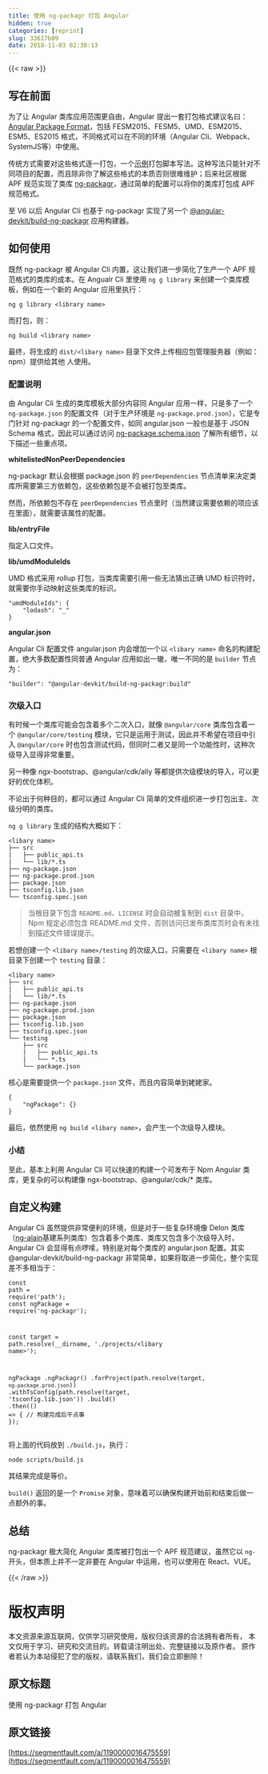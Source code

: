 ```yaml
---
title: 使用 ng-packagr 打包 Angular
hidden: true
categories: [reprint]
slug: 33617b09
date: 2018-11-03 02:30:13
---
```


{{< raw >}}
<h2 id="articleHeader0">&#x5199;&#x5728;&#x524D;&#x9762;</h2><p>&#x4E3A;&#x4E86;&#x8BA9; Angular &#x7C7B;&#x5E93;&#x5E94;&#x7528;&#x8303;&#x56F4;&#x66F4;&#x81EA;&#x7531;&#xFF0C;Angular &#x63D0;&#x51FA;&#x4E00;&#x5957;&#x6253;&#x5305;&#x683C;&#x5F0F;&#x5EFA;&#x8BAE;&#x540D;&#x66F0;&#xFF1A;<a href="https://docs.google.com/document/d/1CZC2rcpxffTDfRDs6p1cfbmKNLA6x5O-NtkJglDaBVs/preview" rel="nofollow noreferrer" target="_blank">Angular Package Format</a>&#xFF0C;&#x5305;&#x62EC; FESM2015&#x3001;FESM5&#x3001;UMD&#x3001;ESM2015&#x3001;ESM5&#x3001;ES2015 &#x683C;&#x5F0F;&#xFF0C;&#x4E0D;&#x540C;&#x683C;&#x5F0F;&#x53EF;&#x4EE5;&#x5728;&#x4E0D;&#x540C;&#x7684;&#x73AF;&#x5883;&#xFF08;Angular Cli&#x3001;Webpack&#x3001;SystemJS&#x7B49;&#xFF09;&#x4E2D;&#x4F7F;&#x7528;&#x3002;</p><p>&#x4F20;&#x7EDF;&#x65B9;&#x5F0F;&#x9700;&#x8981;&#x5BF9;&#x8FD9;&#x4E9B;&#x683C;&#x5F0F;&#x9010;&#x4E00;&#x6253;&#x5305;&#xFF0C;&#x4E00;&#x4E2A;<a href="https://github.com/ng-alain/delon/blob/1.x/build.sh" rel="nofollow noreferrer" target="_blank">&#x793A;&#x4F8B;</a>&#x6253;&#x5305;&#x811A;&#x672C;&#x5199;&#x6CD5;&#x3002;&#x8FD9;&#x79CD;&#x5199;&#x6CD5;&#x53EA;&#x80FD;&#x9488;&#x5BF9;&#x4E0D;&#x540C;&#x9879;&#x76EE;&#x7684;&#x914D;&#x7F6E;&#xFF0C;&#x800C;&#x4E14;&#x9664;&#x975E;&#x4F60;&#x4E86;&#x89E3;&#x8FD9;&#x4E9B;&#x683C;&#x5F0F;&#x7684;&#x672C;&#x8D28;&#x5426;&#x5219;&#x5F88;&#x96BE;&#x7EF4;&#x62A4;&#xFF1B;&#x540E;&#x6765;&#x793E;&#x533A;&#x6839;&#x636E; APF &#x89C4;&#x8303;&#x5B9E;&#x73B0;&#x4E86;&#x7C7B;&#x5E93; <a href="https://github.com/ng-packagr/ng-packagr" rel="nofollow noreferrer" target="_blank">ng-packagr</a>&#xFF0C;&#x901A;&#x8FC7;&#x7B80;&#x5355;&#x7684;&#x914D;&#x7F6E;&#x53EF;&#x4EE5;&#x5C06;&#x4F60;&#x7684;&#x7C7B;&#x5E93;&#x6253;&#x5305;&#x6210; APF &#x89C4;&#x8303;&#x683C;&#x5F0F;&#x3002;</p><p>&#x81F3; V6 &#x4EE5;&#x540E; Angular Cli &#x4E5F;&#x57FA;&#x4E8E; ng-packagr &#x5B9E;&#x73B0;&#x4E86;&#x53E6;&#x4E00;&#x4E2A; <a href="https://github.com/angular/angular-cli/tree/master/packages/angular_devkit/build_ng_packagr" rel="nofollow noreferrer" target="_blank">@angular-devkit/build-ng-packagr</a> &#x5E94;&#x7528;&#x6784;&#x5EFA;&#x5668;&#x3002;</p><h2 id="articleHeader1">&#x5982;&#x4F55;&#x4F7F;&#x7528;</h2><p>&#x65E2;&#x7136; ng-packagr &#x88AB; Angular Cli &#x5185;&#x7F6E;&#xFF0C;&#x8FD9;&#x8BA9;&#x6211;&#x4EEC;&#x8FDB;&#x4E00;&#x6B65;&#x7B80;&#x5316;&#x4E86;&#x751F;&#x4EA7;&#x4E00;&#x4E2A; APF &#x89C4;&#x8303;&#x683C;&#x5F0F;&#x7684;&#x7C7B;&#x5E93;&#x7684;&#x6210;&#x672C;&#x3002;&#x5728; Angualr Cli &#x91CC;&#x4F7F;&#x7528; <code>ng g library</code> &#x6765;&#x521B;&#x5EFA;&#x4E00;&#x4E2A;&#x7C7B;&#x5E93;&#x6A21;&#x677F;&#xFF0C;&#x4F8B;&#x5982;&#x5728;&#x4E00;&#x4E2A;&#x65B0;&#x7684; Angular &#x5E94;&#x7528;&#x91CC;&#x6267;&#x884C;&#xFF1A;</p><div class="widget-codetool" style="display:none"><div class="widget-codetool--inner"><span class="selectCode code-tool" data-toggle="tooltip" data-placement="top" title="" data-original-title="&#x5168;&#x9009;"></span> <span type="button" class="copyCode code-tool" data-toggle="tooltip" data-placement="top" data-clipboard-text="ng g library &lt;library name&gt;" title="" data-original-title="&#x590D;&#x5236;"></span> <span type="button" class="saveToNote code-tool" data-toggle="tooltip" data-placement="top" title="" data-original-title="&#x653E;&#x8FDB;&#x7B14;&#x8BB0;"></span></div></div><pre class="bash hljs"><code class="bash" style="word-break:break-word;white-space:initial">ng g library &lt;library name&gt;</code></pre><p>&#x800C;&#x6253;&#x5305;&#xFF0C;&#x5219;&#xFF1A;</p><div class="widget-codetool" style="display:none"><div class="widget-codetool--inner"><span class="selectCode code-tool" data-toggle="tooltip" data-placement="top" title="" data-original-title="&#x5168;&#x9009;"></span> <span type="button" class="copyCode code-tool" data-toggle="tooltip" data-placement="top" data-clipboard-text="ng build &lt;library name&gt;" title="" data-original-title="&#x590D;&#x5236;"></span> <span type="button" class="saveToNote code-tool" data-toggle="tooltip" data-placement="top" title="" data-original-title="&#x653E;&#x8FDB;&#x7B14;&#x8BB0;"></span></div></div><pre class="bash hljs"><code class="bash" style="word-break:break-word;white-space:initial">ng build &lt;library name&gt;</code></pre><p>&#x6700;&#x7EC8;&#xFF0C;&#x5C06;&#x751F;&#x6210;&#x7684; <code>dist/&lt;libary name&gt;</code> &#x76EE;&#x5F55;&#x4E0B;&#x6587;&#x4EF6;&#x4E0A;&#x4F20;&#x76F8;&#x5E94;&#x5305;&#x7BA1;&#x7406;&#x670D;&#x52A1;&#x5668;&#xFF08;&#x4F8B;&#x5982;&#xFF1A;npm&#xFF09;&#x63D0;&#x4F9B;&#x7ED9;&#x5176;&#x4ED6; &#x4EBA;&#x4F7F;&#x7528;&#x3002;</p><h3 id="articleHeader2">&#x914D;&#x7F6E;&#x8BF4;&#x660E;</h3><p>&#x7531; Angular Cli &#x751F;&#x6210;&#x7684;&#x7C7B;&#x5E93;&#x6A21;&#x677F;&#x5927;&#x90E8;&#x5206;&#x5185;&#x5BB9;&#x540C; Angular &#x5E94;&#x7528;&#x4E00;&#x6837;&#xFF0C;&#x53EA;&#x662F;&#x591A;&#x4E86;&#x4E00;&#x4E2A; <code>ng-package.json</code> &#x7684;&#x914D;&#x7F6E;&#x6587;&#x4EF6;&#xFF08;&#x5BF9;&#x4E8E;&#x751F;&#x4EA7;&#x73AF;&#x5883;&#x662F; <code>ng-package.prod.json</code>&#xFF09;&#xFF0C;&#x5B83;&#x662F;&#x4E13;&#x95E8;&#x9488;&#x5BF9; ng-packagr &#x7684;&#x4E00;&#x4E2A;&#x914D;&#x7F6E;&#x6587;&#x4EF6;&#xFF0C;&#x5982;&#x540C; angular.json &#x4E00;&#x822C;&#x4E5F;&#x662F;&#x57FA;&#x4E8E; JSON Schema &#x683C;&#x5F0F;&#xFF0C;&#x56E0;&#x6B64;&#x53EF;&#x4EE5;&#x901A;&#x8FC7;&#x8BBF;&#x95EE; <a href="https://github.com/ng-packagr/ng-packagr/blob/master/src/ng-package.schema.json" rel="nofollow noreferrer" target="_blank">ng-package.schema.json</a> &#x4E86;&#x89E3;&#x6240;&#x6709;&#x7EC6;&#x8282;&#xFF0C;&#x4EE5;&#x4E0B;&#x63CF;&#x8FF0;&#x4E00;&#x4E9B;&#x91CD;&#x70B9;&#x9879;&#x3002;</p><p><strong>whitelistedNonPeerDependencies</strong></p><p>ng-packagr &#x9ED8;&#x8BA4;&#x4F1A;&#x6839;&#x636E; package.json &#x7684; <code>peerDependencies</code> &#x8282;&#x70B9;&#x6E05;&#x5355;&#x6765;&#x51B3;&#x5B9A;&#x7C7B;&#x5E93;&#x6240;&#x9700;&#x8981;&#x7B2C;&#x4E09;&#x65B9;&#x4F9D;&#x8D56;&#x5305;&#xFF0C;&#x8FD9;&#x4E9B;&#x4F9D;&#x8D56;&#x5305;&#x662F;&#x4E0D;&#x4F1A;&#x88AB;&#x6253;&#x5305;&#x81F3;&#x7C7B;&#x5E93;&#x3002;</p><p>&#x7136;&#x800C;&#xFF0C;&#x6240;&#x4F9D;&#x8D56;&#x5305;&#x4E0D;&#x5B58;&#x5728; <code>peerDependencies</code> &#x8282;&#x70B9;&#x91CC;&#x65F6;&#xFF08;&#x5F53;&#x7136;&#x5EFA;&#x8BAE;&#x9700;&#x8981;&#x4F9D;&#x8D56;&#x7684;&#x9879;&#x5E94;&#x8BE5;&#x5728;&#x91CC;&#x9762;&#xFF09;&#xFF0C;&#x5C31;&#x9700;&#x8981;&#x8BE5;&#x5C5E;&#x6027;&#x7684;&#x914D;&#x7F6E;&#x3002;</p><p><strong>lib/entryFile</strong></p><p>&#x6307;&#x5B9A;&#x5165;&#x53E3;&#x6587;&#x4EF6;&#x3002;</p><p><strong>lib/umdModuleIds</strong></p><p>UMD &#x683C;&#x5F0F;&#x91C7;&#x7528; rollup &#x6253;&#x5305;&#xFF0C;&#x5F53;&#x7C7B;&#x5E93;&#x9700;&#x8981;&#x5F15;&#x7528;&#x4E00;&#x4E9B;&#x65E0;&#x6CD5;&#x731C;&#x51FA;&#x6B63;&#x786E; UMD &#x6807;&#x8BC6;&#x7B26;&#x65F6;&#xFF0C;&#x5C31;&#x9700;&#x8981;&#x4F60;&#x624B;&#x52A8;&#x6620;&#x5C04;&#x8FD9;&#x4E9B;&#x7C7B;&#x5E93;&#x7684;&#x6807;&#x8BC6;&#x3002;</p><div class="widget-codetool" style="display:none"><div class="widget-codetool--inner"><span class="selectCode code-tool" data-toggle="tooltip" data-placement="top" title="" data-original-title="&#x5168;&#x9009;"></span> <span type="button" class="copyCode code-tool" data-toggle="tooltip" data-placement="top" data-clipboard-text="&quot;umdModuleIds&quot;: {
    &quot;lodash&quot;: &quot;_&quot;
}" title="" data-original-title="&#x590D;&#x5236;"></span> <span type="button" class="saveToNote code-tool" data-toggle="tooltip" data-placement="top" title="" data-original-title="&#x653E;&#x8FDB;&#x7B14;&#x8BB0;"></span></div></div><pre class="json hljs"><code class="json"><span class="hljs-string">&quot;umdModuleIds&quot;</span>: {
    <span class="hljs-attr">&quot;lodash&quot;</span>: <span class="hljs-string">&quot;_&quot;</span>
}</code></pre><p><strong>angular.json</strong></p><p>Angular Cli &#x914D;&#x7F6E;&#x6587;&#x4EF6; angular.json &#x5185;&#x4F1A;&#x589E;&#x52A0;&#x4E00;&#x4E2A;&#x4EE5; <code>&lt;libary name&gt;</code> &#x547D;&#x540D;&#x7684;&#x6784;&#x5EFA;&#x914D;&#x7F6E;&#xFF0C;&#x7EDD;&#x5927;&#x591A;&#x6570;&#x914D;&#x7F6E;&#x6027;&#x540C;&#x666E;&#x901A; Angular &#x5E94;&#x7528;&#x5982;&#x51FA;&#x4E00;&#x8F99;&#xFF0C;&#x552F;&#x4E00;&#x4E0D;&#x540C;&#x7684;&#x662F; <code>builder</code> &#x8282;&#x70B9;&#x4E3A;&#xFF1A;</p><div class="widget-codetool" style="display:none"><div class="widget-codetool--inner"><span class="selectCode code-tool" data-toggle="tooltip" data-placement="top" title="" data-original-title="&#x5168;&#x9009;"></span> <span type="button" class="copyCode code-tool" data-toggle="tooltip" data-placement="top" data-clipboard-text="&quot;builder&quot;: &quot;@angular-devkit/build-ng-packagr:build&quot;" title="" data-original-title="&#x590D;&#x5236;"></span> <span type="button" class="saveToNote code-tool" data-toggle="tooltip" data-placement="top" title="" data-original-title="&#x653E;&#x8FDB;&#x7B14;&#x8BB0;"></span></div></div><pre class="json hljs"><code class="json" style="word-break:break-word;white-space:initial"><span class="hljs-string">&quot;builder&quot;</span>: <span class="hljs-string">&quot;@angular-devkit/build-ng-packagr:build&quot;</span></code></pre><h3 id="articleHeader3">&#x6B21;&#x7EA7;&#x5165;&#x53E3;</h3><p>&#x6709;&#x65F6;&#x5019;&#x4E00;&#x4E2A;&#x7C7B;&#x5E93;&#x53EF;&#x80FD;&#x4F1A;&#x5305;&#x542B;&#x7740;&#x591A;&#x4E2A;&#x4E8C;&#x6B21;&#x5165;&#x53E3;&#xFF0C;&#x5C31;&#x50CF; <code>@angular/core</code> &#x7C7B;&#x5E93;&#x5305;&#x542B;&#x7740;&#x4E00;&#x4E2A; <code>@angular/core/testing</code> &#x6A21;&#x5757;&#xFF0C;&#x5B83;&#x53EA;&#x662F;&#x8FD0;&#x7528;&#x4E8E;&#x6D4B;&#x8BD5;&#xFF0C;&#x56E0;&#x6B64;&#x5E76;&#x4E0D;&#x5E0C;&#x671B;&#x5728;&#x9879;&#x76EE;&#x4E2D;&#x5F15;&#x5165; <code>@angular/core</code> &#x65F6;&#x4E5F;&#x5305;&#x542B;&#x6D4B;&#x8BD5;&#x4EE3;&#x7801;&#xFF0C;&#x4F46;&#x540C;&#x65F6;&#x4E8C;&#x8005;&#x53C8;&#x662F;&#x540C;&#x4E00;&#x4E2A;&#x529F;&#x80FD;&#x6027;&#x65F6;&#xFF0C;&#x8FD9;&#x79CD;&#x6B21;&#x7EA7;&#x5BFC;&#x5165;&#x663E;&#x5F97;&#x975E;&#x5E38;&#x91CD;&#x8981;&#x3002;</p><p>&#x53E6;&#x4E00;&#x79CD;&#x50CF; ngx-bootstrap&#x3001;@angular/cdk/ally &#x7B49;&#x90FD;&#x63D0;&#x4F9B;&#x6B21;&#x7EA7;&#x6A21;&#x5757;&#x7684;&#x5BFC;&#x5165;&#xFF0C;&#x53EF;&#x4EE5;&#x66F4;&#x597D;&#x7684;&#x4F18;&#x5316;&#x4F53;&#x79EF;&#x3002;</p><p>&#x4E0D;&#x8BBA;&#x51FA;&#x4E8E;&#x4F55;&#x79CD;&#x76EE;&#x7684;&#xFF0C;&#x90FD;&#x53EF;&#x4EE5;&#x901A;&#x8FC7; Angular Cli &#x7B80;&#x5355;&#x7684;&#x6587;&#x4EF6;&#x7EC4;&#x7EC7;&#x8FDB;&#x4E00;&#x6B65;&#x6253;&#x5305;&#x51FA;&#x4E3B;&#x3001;&#x6B21;&#x7EA7;&#x5206;&#x660E;&#x7684;&#x7C7B;&#x5E93;&#x3002;</p><p><code>ng g library</code> &#x751F;&#x6210;&#x7684;&#x7ED3;&#x6784;&#x5927;&#x6982;&#x5982;&#x4E0B;&#xFF1A;</p><div class="widget-codetool" style="display:none"><div class="widget-codetool--inner"><span class="selectCode code-tool" data-toggle="tooltip" data-placement="top" title="" data-original-title="&#x5168;&#x9009;"></span> <span type="button" class="copyCode code-tool" data-toggle="tooltip" data-placement="top" data-clipboard-text="&lt;libary name&gt;
&#x251C;&#x2500;&#x2500; src
|   &#x251C;&#x2500;&#x2500; public_api.ts
|   &#x2514;&#x2500;&#x2500; lib/*.ts
&#x251C;&#x2500;&#x2500; ng-package.json
&#x251C;&#x2500;&#x2500; ng-package.prod.json
&#x251C;&#x2500;&#x2500; package.json
&#x251C;&#x2500;&#x2500; tsconfig.lib.json
&#x2514;&#x2500;&#x2500; tsconfig.spec.json" title="" data-original-title="&#x590D;&#x5236;"></span> <span type="button" class="saveToNote code-tool" data-toggle="tooltip" data-placement="top" title="" data-original-title="&#x653E;&#x8FDB;&#x7B14;&#x8BB0;"></span></div></div><pre class="hljs crystal"><code>&lt;libary name&gt;
&#x251C;&#x2500;&#x2500; src
|   &#x251C;&#x2500;&#x2500; public_api.ts
|   &#x2514;&#x2500;&#x2500; <span class="hljs-class"><span class="hljs-keyword">lib</span>/*.<span class="hljs-title">ts</span></span>
&#x251C;&#x2500;&#x2500; ng-package.json
&#x251C;&#x2500;&#x2500; ng-package.prod.json
&#x251C;&#x2500;&#x2500; package.json
&#x251C;&#x2500;&#x2500; tsconfig.<span class="hljs-keyword">lib</span>.json
&#x2514;&#x2500;&#x2500; tsconfig.spec.json</code></pre><blockquote>&#x5F53;&#x6839;&#x76EE;&#x5F55;&#x4E0B;&#x5305;&#x542B; <code>README.md</code>&#x3001;<code>LICENSE</code> &#x65F6;&#x4F1A;&#x81EA;&#x52A8;&#x88AB;&#x590D;&#x5236;&#x5230; <code>dist</code> &#x76EE;&#x5F55;&#x4E2D;&#xFF0C;Npm &#x89C4;&#x5B9A;&#x5FC5;&#x987B;&#x5305;&#x542B; README.md &#x6587;&#x4EF6;&#xFF0C;&#x5426;&#x5219;&#x8BBF;&#x95EE;&#x5DF2;&#x53D1;&#x5E03;&#x7C7B;&#x5E93;&#x9875;&#x65F6;&#x4F1A;&#x6709;&#x672A;&#x627E;&#x5230;&#x63CF;&#x8FF0;&#x6587;&#x4EF6;&#x9519;&#x8BEF;&#x63D0;&#x793A;&#x3002;</blockquote><p>&#x82E5;&#x60F3;&#x521B;&#x5EFA;&#x4E00;&#x4E2A; <code>&lt;libary name&gt;/testing</code> &#x7684;&#x6B21;&#x7EA7;&#x5165;&#x53E3;&#xFF0C;&#x53EA;&#x9700;&#x8981;&#x5728; <code>&lt;libary name&gt;</code> &#x6839;&#x76EE;&#x5F55;&#x4E0B;&#x521B;&#x5EFA;&#x4E00;&#x4E2A; <code>testing</code> &#x76EE;&#x5F55;&#xFF1A;</p><div class="widget-codetool" style="display:none"><div class="widget-codetool--inner"><span class="selectCode code-tool" data-toggle="tooltip" data-placement="top" title="" data-original-title="&#x5168;&#x9009;"></span> <span type="button" class="copyCode code-tool" data-toggle="tooltip" data-placement="top" data-clipboard-text="&lt;libary name&gt;
&#x251C;&#x2500;&#x2500; src
|   &#x251C;&#x2500;&#x2500; public_api.ts
|   &#x2514;&#x2500;&#x2500; lib/*.ts
&#x251C;&#x2500;&#x2500; ng-package.json
&#x251C;&#x2500;&#x2500; ng-package.prod.json
&#x251C;&#x2500;&#x2500; package.json
&#x251C;&#x2500;&#x2500; tsconfig.lib.json
&#x251C;&#x2500;&#x2500; tsconfig.spec.json
&#x2514;&#x2500;&#x2500; testing
    &#x251C;&#x2500;&#x2500; src
    |   &#x251C;&#x2500;&#x2500; public_api.ts
    |   &#x2514;&#x2500;&#x2500; *.ts
    &#x2514;&#x2500;&#x2500; package.json" title="" data-original-title="&#x590D;&#x5236;"></span> <span type="button" class="saveToNote code-tool" data-toggle="tooltip" data-placement="top" title="" data-original-title="&#x653E;&#x8FDB;&#x7B14;&#x8BB0;"></span></div></div><pre class="hljs crystal"><code>&lt;libary name&gt;
&#x251C;&#x2500;&#x2500; src
|   &#x251C;&#x2500;&#x2500; public_api.ts
|   &#x2514;&#x2500;&#x2500; <span class="hljs-class"><span class="hljs-keyword">lib</span>/*.<span class="hljs-title">ts</span></span>
&#x251C;&#x2500;&#x2500; ng-package.json
&#x251C;&#x2500;&#x2500; ng-package.prod.json
&#x251C;&#x2500;&#x2500; package.json
&#x251C;&#x2500;&#x2500; tsconfig.<span class="hljs-keyword">lib</span>.json
&#x251C;&#x2500;&#x2500; tsconfig.spec.json
&#x2514;&#x2500;&#x2500; testing
    &#x251C;&#x2500;&#x2500; src
    |   &#x251C;&#x2500;&#x2500; public_api.ts
    |   &#x2514;&#x2500;&#x2500; *.ts
    &#x2514;&#x2500;&#x2500; package.json</code></pre><p>&#x6838;&#x5FC3;&#x662F;&#x9700;&#x8981;&#x63D0;&#x4F9B;&#x4E00;&#x4E2A; <code>package.json</code> &#x6587;&#x4EF6;&#xFF0C;&#x800C;&#x4E14;&#x5185;&#x5BB9;&#x7B80;&#x5355;&#x5230;&#x59E5;&#x59E5;&#x5BB6;&#x3002;</p><div class="widget-codetool" style="display:none"><div class="widget-codetool--inner"><span class="selectCode code-tool" data-toggle="tooltip" data-placement="top" title="" data-original-title="&#x5168;&#x9009;"></span> <span type="button" class="copyCode code-tool" data-toggle="tooltip" data-placement="top" data-clipboard-text="{
    &quot;ngPackage&quot;: {}
}" title="" data-original-title="&#x590D;&#x5236;"></span> <span type="button" class="saveToNote code-tool" data-toggle="tooltip" data-placement="top" title="" data-original-title="&#x653E;&#x8FDB;&#x7B14;&#x8BB0;"></span></div></div><pre class="json hljs"><code class="json">{
    <span class="hljs-attr">&quot;ngPackage&quot;</span>: {}
}</code></pre><p>&#x6700;&#x540E;&#xFF0C;&#x4F9D;&#x7136;&#x4F7F;&#x7528; <code>ng build &lt;libary name&gt;</code>&#xFF0C;&#x4F1A;&#x4EA7;&#x751F;&#x4E00;&#x4E2A;&#x6B21;&#x7EA7;&#x5BFC;&#x5165;&#x6A21;&#x5757;&#x3002;</p><h3 id="articleHeader4">&#x5C0F;&#x7ED3;</h3><p>&#x81F3;&#x6B64;&#xFF0C;&#x57FA;&#x672C;&#x4E0A;&#x5229;&#x7528; Angular Cli &#x53EF;&#x4EE5;&#x5FEB;&#x901F;&#x7684;&#x6784;&#x5EFA;&#x4E00;&#x4E2A;&#x53EF;&#x53D1;&#x5E03;&#x4E8E; Npm Angular &#x7C7B;&#x5E93;&#xFF0C;&#x66F4;&#x590D;&#x6742;&#x7684;&#x53EF;&#x4EE5;&#x6784;&#x5EFA;&#x50CF; ngx-bootstrap&#x3001;@angular/cdk/* &#x7C7B;&#x5E93;&#x3002;</p><h2 id="articleHeader5">&#x81EA;&#x5B9A;&#x4E49;&#x6784;&#x5EFA;</h2><p>Angular Cli &#x867D;&#x7136;&#x63D0;&#x4F9B;&#x975E;&#x5E38;&#x4FBF;&#x5229;&#x7684;&#x73AF;&#x5883;&#xFF0C;&#x4F46;&#x662F;&#x5BF9;&#x4E8E;&#x4E00;&#x4E9B;&#x590D;&#x6742;&#x73AF;&#x5883;&#x50CF; Delon &#x7C7B;&#x5E93;&#xFF08;<a href="https://ng-alain.com/" rel="nofollow noreferrer" target="_blank">ng-alain</a>&#x57FA;&#x5EFA;&#x7CFB;&#x5217;&#x7C7B;&#x5E93;&#xFF09;&#x5305;&#x542B;&#x7740;&#x591A;&#x4E2A;&#x7C7B;&#x5E93;&#x3001;&#x7C7B;&#x5E93;&#x53C8;&#x5305;&#x542B;&#x591A;&#x4E2A;&#x6B21;&#x7EA7;&#x5BFC;&#x5165;&#x65F6;&#xFF0C;Angular Cli &#x4F1A;&#x663E;&#x5F97;&#x6709;&#x70B9;&#x5570;&#x55E6;&#xFF0C;&#x7279;&#x522B;&#x662F;&#x5BF9;&#x6BCF;&#x4E2A;&#x7C7B;&#x5E93;&#x7684; angular.json &#x914D;&#x7F6E;&#x3002;&#x5176;&#x5B9E; @angular-devkit/build-ng-packagr &#x975E;&#x5E38;&#x7B80;&#x5355;&#xFF0C;&#x5982;&#x679C;&#x5C06;&#x53D6;&#x8FDB;&#x4E00;&#x6B65;&#x7B80;&#x5316;&#xFF0C;&#x6574;&#x4E2A;&#x5B9E;&#x73B0;&#x5DEE;&#x4E0D;&#x591A;&#x76F8;&#x5F53;&#x4E8E;&#xFF1A;</p><div class="widget-codetool" style="display:none"><div class="widget-codetool--inner"><span class="selectCode code-tool" data-toggle="tooltip" data-placement="top" title="" data-original-title="&#x5168;&#x9009;"></span> <span type="button" class="copyCode code-tool" data-toggle="tooltip" data-placement="top" data-clipboard-text="const path = require(&apos;path&apos;);
const ngPackage = require(&apos;ng-packagr&apos;);

const target = path.resolve(__dirname, &apos;./projects/&lt;libary name&gt;&apos;);

ngPackage
  .ngPackagr()
  .forProject(path.resolve(target, `ng-package.prod.json`))
  .withTsConfig(path.resolve(target, &apos;tsconfig.lib.json&apos;))
  .build()
  .then(() =&gt; {
      // &#x6784;&#x5EFA;&#x5B8C;&#x6210;&#x540E;&#x5E72;&#x70B9;&#x4E8B;
  });" title="" data-original-title="&#x590D;&#x5236;"></span> <span type="button" class="saveToNote code-tool" data-toggle="tooltip" data-placement="top" title="" data-original-title="&#x653E;&#x8FDB;&#x7B14;&#x8BB0;"></span></div></div><pre class="javascript hljs"><code class="js"><span class="hljs-keyword">const</span> path = <span class="hljs-built_in">require</span>(<span class="hljs-string">&apos;path&apos;</span>);
<span class="hljs-keyword">const</span> ngPackage = <span class="hljs-built_in">require</span>(<span class="hljs-string">&apos;ng-packagr&apos;</span>);

<span class="hljs-keyword">const</span> target = path.resolve(__dirname, <span class="hljs-string">&apos;./projects/&lt;libary name&gt;&apos;</span>);

ngPackage
  .ngPackagr()
  .forProject(path.resolve(target, <span class="hljs-string">`ng-package.prod.json`</span>))
  .withTsConfig(path.resolve(target, <span class="hljs-string">&apos;tsconfig.lib.json&apos;</span>))
  .build()
  .then(<span class="hljs-function"><span class="hljs-params">()</span> =&gt;</span> {
      <span class="hljs-comment">// &#x6784;&#x5EFA;&#x5B8C;&#x6210;&#x540E;&#x5E72;&#x70B9;&#x4E8B;</span>
  });</code></pre><p>&#x5C06;&#x4E0A;&#x9762;&#x7684;&#x4EE3;&#x7801;&#x653E;&#x5230; <code>./build.js</code>&#xFF0C;&#x6267;&#x884C;&#xFF1A;</p><div class="widget-codetool" style="display:none"><div class="widget-codetool--inner"><span class="selectCode code-tool" data-toggle="tooltip" data-placement="top" title="" data-original-title="&#x5168;&#x9009;"></span> <span type="button" class="copyCode code-tool" data-toggle="tooltip" data-placement="top" data-clipboard-text="node scripts/build.js" title="" data-original-title="&#x590D;&#x5236;"></span> <span type="button" class="saveToNote code-tool" data-toggle="tooltip" data-placement="top" title="" data-original-title="&#x653E;&#x8FDB;&#x7B14;&#x8BB0;"></span></div></div><pre class="bash hljs"><code class="bash" style="word-break:break-word;white-space:initial">node scripts/build.js</code></pre><p>&#x5176;&#x7ED3;&#x679C;&#x5B8C;&#x6210;&#x662F;&#x7B49;&#x4EF7;&#x3002;</p><p><code>build()</code> &#x8FD4;&#x56DE;&#x7684;&#x662F;&#x4E00;&#x4E2A; <code>Promise</code> &#x5BF9;&#x8C61;&#xFF0C;&#x610F;&#x5473;&#x7740;&#x53EF;&#x4EE5;&#x786E;&#x4FDD;&#x6784;&#x5EFA;&#x5F00;&#x59CB;&#x524D;&#x548C;&#x7ED3;&#x675F;&#x540E;&#x505A;&#x4E00;&#x70B9;&#x989D;&#x5916;&#x7684;&#x4E8B;&#x3002;</p><h2 id="articleHeader6">&#x603B;&#x7ED3;</h2><p>ng-packagr &#x6781;&#x5927;&#x7B80;&#x5316; Angular &#x7C7B;&#x5E93;&#x88AB;&#x6253;&#x5305;&#x51FA;&#x4E00;&#x4E2A; APF &#x89C4;&#x8303;&#x5EFA;&#x8BAE;&#xFF0C;&#x867D;&#x7136;&#x5B83;&#x4EE5; <code>ng-</code> &#x5F00;&#x5934;&#xFF0C;&#x4F46;&#x672C;&#x8D28;&#x4E0A;&#x5E76;&#x4E0D;&#x4E00;&#x5B9A;&#x975E;&#x8981;&#x5728; Angular &#x4E2D;&#x8FD0;&#x7528;&#xFF0C;&#x4E5F;&#x53EF;&#x4EE5;&#x4F7F;&#x7528;&#x5728; React&#x3001;VUE&#x3002;</p>
{{< /raw >}}

# 版权声明
本文资源来源互联网，仅供学习研究使用，版权归该资源的合法拥有者所有，
本文仅用于学习、研究和交流目的。转载请注明出处、完整链接以及原作者。
原作者若认为本站侵犯了您的版权，请联系我们，我们会立即删除！

## 原文标题
使用 ng-packagr 打包 Angular

## 原文链接
[https://segmentfault.com/a/1190000016475559](https://segmentfault.com/a/1190000016475559)

